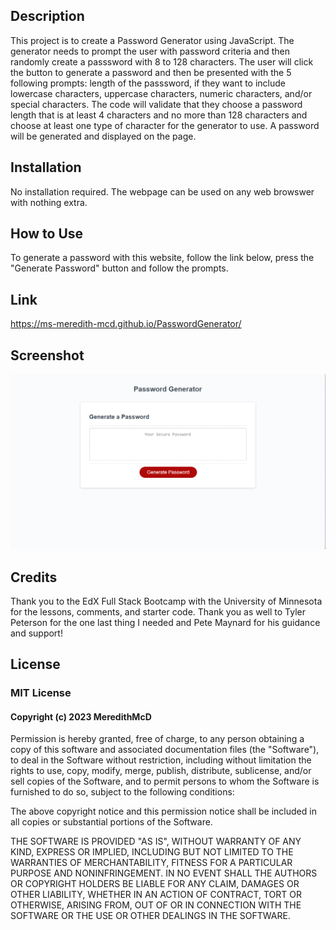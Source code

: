 ## Description

This project is to create a Password Generator using JavaScript.  The generator needs to prompt the user with password criteria and then randomly create a passsword with 8 to 128 characters.   The user will click the button to generate a password and then be presented with the 5 following prompts:  length of the passsword, if they want to include lowercase characters, uppercase characters, numeric characters, and/or special characters.  The code will validate that they choose a password length that is at least 4 characters and no more than 128 characters and choose at least one type of character for the generator to use. A password will be generated and displayed on the page.


## Installation

No installation required. The webpage can be used on any web browswer with nothing extra.


## How to Use

To generate a password with this website, follow the link below, press the "Generate Password" button and follow the prompts.

## Link
https://ms-meredith-mcd.github.io/PasswordGenerator/

## Screenshot
![Screenshot of Password Generator](./assets/images/image.png)


## Credits

Thank you to the EdX Full Stack Bootcamp with the University of Minnesota for the lessons, comments, and starter code.  Thank you as well to Tyler Peterson for the one last thing I needed and Pete Maynard for his guidance and support!

## License

### MIT License

#### Copyright (c) 2023 MeredithMcD

Permission is hereby granted, free of charge, to any person obtaining a copy
of this software and associated documentation files (the "Software"), to deal
in the Software without restriction, including without limitation the rights
to use, copy, modify, merge, publish, distribute, sublicense, and/or sell
copies of the Software, and to permit persons to whom the Software is
furnished to do so, subject to the following conditions:

The above copyright notice and this permission notice shall be included in all
copies or substantial portions of the Software.

THE SOFTWARE IS PROVIDED "AS IS", WITHOUT WARRANTY OF ANY KIND, EXPRESS OR
IMPLIED, INCLUDING BUT NOT LIMITED TO THE WARRANTIES OF MERCHANTABILITY,
FITNESS FOR A PARTICULAR PURPOSE AND NONINFRINGEMENT. IN NO EVENT SHALL THE
AUTHORS OR COPYRIGHT HOLDERS BE LIABLE FOR ANY CLAIM, DAMAGES OR OTHER
LIABILITY, WHETHER IN AN ACTION OF CONTRACT, TORT OR OTHERWISE, ARISING FROM,
OUT OF OR IN CONNECTION WITH THE SOFTWARE OR THE USE OR OTHER DEALINGS IN THE
SOFTWARE.